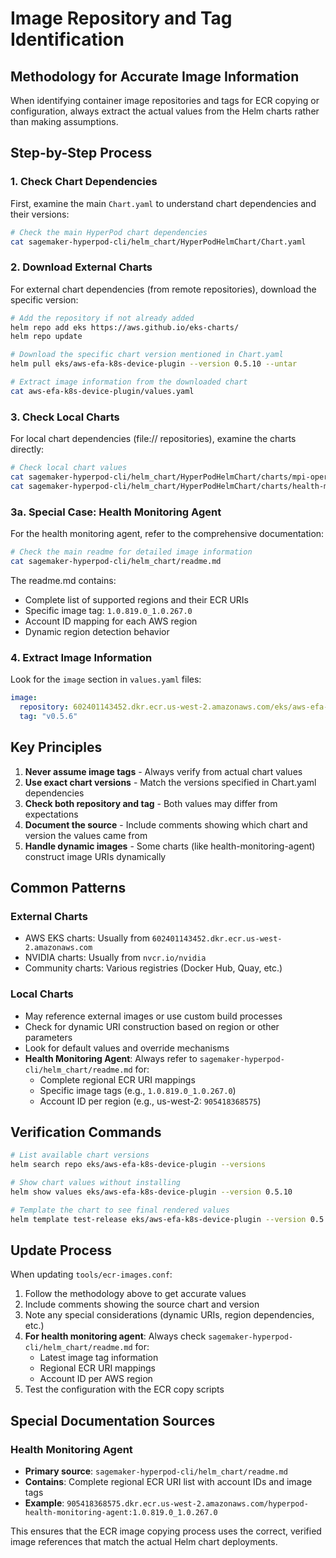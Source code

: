 # Image Repository and Tag Identification

## Methodology for Accurate Image Information

When identifying container image repositories and tags for ECR copying or configuration, always extract the actual values from the Helm charts rather than making assumptions.

## Step-by-Step Process

### 1. Check Chart Dependencies
First, examine the main `Chart.yaml` to understand chart dependencies and their versions:
```bash
# Check the main HyperPod chart dependencies
cat sagemaker-hyperpod-cli/helm_chart/HyperPodHelmChart/Chart.yaml
```

### 2. Download External Charts
For external chart dependencies (from remote repositories), download the specific version:
```bash
# Add the repository if not already added
helm repo add eks https://aws.github.io/eks-charts/
helm repo update

# Download the specific chart version mentioned in Chart.yaml
helm pull eks/aws-efa-k8s-device-plugin --version 0.5.10 --untar

# Extract image information from the downloaded chart
cat aws-efa-k8s-device-plugin/values.yaml
```

### 3. Check Local Charts
For local chart dependencies (file:// repositories), examine the charts directly:
```bash
# Check local chart values
cat sagemaker-hyperpod-cli/helm_chart/HyperPodHelmChart/charts/mpi-operator/values.yaml
cat sagemaker-hyperpod-cli/helm_chart/HyperPodHelmChart/charts/health-monitoring-agent/values.yaml
```

### 3a. Special Case: Health Monitoring Agent
For the health monitoring agent, refer to the comprehensive documentation:
```bash
# Check the main readme for detailed image information
cat sagemaker-hyperpod-cli/helm_chart/readme.md
```
The readme.md contains:
- Complete list of supported regions and their ECR URIs
- Specific image tag: `1.0.819.0_1.0.267.0`
- Account ID mapping for each AWS region
- Dynamic region detection behavior

### 4. Extract Image Information
Look for the `image` section in `values.yaml` files:
```yaml
image:
  repository: 602401143452.dkr.ecr.us-west-2.amazonaws.com/eks/aws-efa-k8s-device-plugin
  tag: "v0.5.6"
```

## Key Principles

1. **Never assume image tags** - Always verify from actual chart values
2. **Use exact chart versions** - Match the versions specified in Chart.yaml dependencies
3. **Check both repository and tag** - Both values may differ from expectations
4. **Document the source** - Include comments showing which chart and version the values came from
5. **Handle dynamic images** - Some charts (like health-monitoring-agent) construct image URIs dynamically

## Common Patterns

### External Charts
- AWS EKS charts: Usually from `602401143452.dkr.ecr.us-west-2.amazonaws.com`
- NVIDIA charts: Usually from `nvcr.io/nvidia`
- Community charts: Various registries (Docker Hub, Quay, etc.)

### Local Charts
- May reference external images or use custom build processes
- Check for dynamic URI construction based on region or other parameters
- Look for default values and override mechanisms
- **Health Monitoring Agent**: Always refer to `sagemaker-hyperpod-cli/helm_chart/readme.md` for:
  - Complete regional ECR URI mappings
  - Specific image tags (e.g., `1.0.819.0_1.0.267.0`)
  - Account ID per region (e.g., us-west-2: `905418368575`)

## Verification Commands

```bash
# List available chart versions
helm search repo eks/aws-efa-k8s-device-plugin --versions

# Show chart values without installing
helm show values eks/aws-efa-k8s-device-plugin --version 0.5.10

# Template the chart to see final rendered values
helm template test-release eks/aws-efa-k8s-device-plugin --version 0.5.10
```

## Update Process

When updating `tools/ecr-images.conf`:
1. Follow the methodology above to get accurate values
2. Include comments showing the source chart and version
3. Note any special considerations (dynamic URIs, region dependencies, etc.)
4. **For health monitoring agent**: Always check `sagemaker-hyperpod-cli/helm_chart/readme.md` for:
   - Latest image tag information
   - Regional ECR URI mappings
   - Account ID per AWS region
5. Test the configuration with the ECR copy scripts

## Special Documentation Sources

### Health Monitoring Agent
- **Primary source**: `sagemaker-hyperpod-cli/helm_chart/readme.md`
- **Contains**: Complete regional ECR URI list with account IDs and image tags
- **Example**: `905418368575.dkr.ecr.us-west-2.amazonaws.com/hyperpod-health-monitoring-agent:1.0.819.0_1.0.267.0`

This ensures that the ECR image copying process uses the correct, verified image references that match the actual Helm chart deployments.